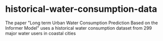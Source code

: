 # historical-water-consumption-data
The paper "Long term Urban Water Consumption Prediction Based on the Informer Model" uses a historical water consumption dataset from 299 major water users in coastal cities
